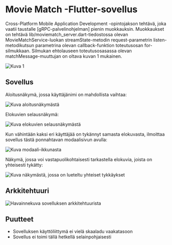 # Movie Match -Flutter-sovellus

Cross-Platform Mobile Application Development -opintojakson tehtävä, joka vaatii taustalle [gRPC-palvelinohjelman] pienin muokkauksin. Muokkaukset on tehtävä lib/moviematch_server.dart-tiedostossa olevan MovieMatchService-luokan streamState-metodin request-parametrin listen-metodikutsun parametrina olevan callback-funktion toteutusosan for-silmukkaan. Silmukan ehtolauseen toteutusosasassa olevan matchMessage-muuttujan on oltava kuvan 1 mukainen.

![Kuva 1](images/matchMessage.png)

## Sovellus

Aloitusnäkymä, jossa käyttäjänimi on mahdollista vaihtaa:

![Kuva aloitusnäkymästä](images/StartPage.png)

Elokuvien selausnäkymä:

![Kuva elokuvien selausnäkymästä](images/GeneratorPage.png)

Kun vähintään kaksi eri käyttäjää on tykännyt samasta elokuvasta, ilmoittaa sovellus tästä ponnahtavan modaalisivun avulla:

![Kuva modaali-ikkunasta](images/Modal.png)

Näkymä, jossa voi vastapuolikohtaisesti tarkastella elokuvia, joista on yhteisesti tykätty:

![Kuva näkymästä, jossa on lueteltu yhteiset tykkäykset](images/MatchPage.png)

## Arkkitehtuuri

![Havainnekuva sovelluksen arkkitehtuurista](images/Architecture.png)

## Puutteet
- Sovelluksen käyttöliittymä ei vielä skaaladu vaakatasoon
- Sovellus ei toimi tällä hetkellä selainpohjaisesti
